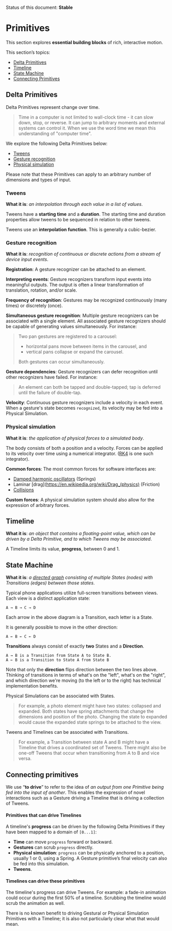 Status of this document: **Stable**

# Primitives

This section explores **essential building blocks** of rich, interactive motion.

This section’s topics:

- [Delta Primitives](#delta-primitives)
- [Timeline](#timeline)
- [State Machine](#state-machine)
- [Connecting Primitives](#connecting-primitives)

## Delta Primitives

Delta Primitives represent change over time.

> Time in a computer is not limited to wall-clock time - it can slow down, stop, or reverse. It can jump to arbitrary moments and external systems can control it. When we use the word time we mean this understanding of "computer time".

We explore the following Delta Primitives below:

- [Tweens](#tweens)
- [Gesture recognition](#gesture-recognition)
- [Physical simulation](#physical-simulation)

Please note that these Primitives can apply to an arbitrary number of dimensions and types of input.

### Tweens

**What it is**: *an interpolation through each value in a list of values*.

Tweens have a **starting time** and a **duration**. The starting time and duration properties allow tweens to be sequenced in relation to other tweens.

Tweens use an **interpolation function**. This is generally a cubic-bezier.

### Gesture recognition

**What it is**: *recognition of continuous or discrete actions from a stream of device input events*.

**Registration**: A gesture recognizer can be attached to an element.

**Interpreting events**: Gesture recognizers transform input events into meaningful outputs. The output is often a linear transformation of translation, rotation, and/or scale.

**Frequency of recognition**: Gestures may be recognized continuously (many times) or discretely (once).

**Simultaneous gesture recognition**: Multiple gesture recognizers can be associated with a single element. All associated gesture recognizers should be capable of generating values simultaneously. For instance:

> Two pan gestures are registered to a carousel:
> 
> - horizontal pans move between items in the carousel, and
> - vertical pans collapse or expand the carousel.
> 
> Both gestures can occur simultaneously.

**Gesture dependencies**: Gesture recognizers can defer recognition until other
recognizers have failed. For instance:

> An element can both be tapped and double-tapped; tap is deferred until the failure of double-tap.

**Velocity**: Continuous gesture recognizers include a velocity in each event. When a gesture's state becomes `recognized`, its velocity may be fed into a Physical Simulation.

### Physical simulation

**What it is**: *the application of physical forces to a simulated body*.

The body consists of both a position and a velocity.  Forces can be applied to its velocity over time using a numerical integrator. ([RK4](https://en.wikipedia.org/wiki/Runge%E2%80%93Kutta_methods) is one such integrator).

**Common forces**: The most common forces for software interfaces are:

- [Damped harmonic oscillators](https://en.wikipedia.org/wiki/Harmonic_oscillator#Damped_harmonic_oscillator) (Springs)
- Laminar [drag](https://en.wikipedia.org/wiki/Drag_(physics) (Friction)
- [Collisions](https://en.wikipedia.org/wiki/Collision_detection)

**Custom forces**: A physical simulation system should also allow for the expression of arbitrary forces.

## Timeline

**What it is**: *an object that contains a floating-point value, which can be driven by a Delta Primitive, and to which Tweens may be associated*.

A Timeline limits its value, **progress**, between 0 and 1.

## State Machine

**What it is**: *a [directed graph](https://en.wikipedia.org/wiki/Directed_graph) consisting of multiple States (nodes) with Transitions (edges) between those states*.

Typical phone applications utilize full-screen transitions between views. Each view is a distinct application state:

    A → B → C → D

Each arrow in the above diagram is a Transition, each letter is a State.

It is generally possible to move in the other direction:

    A ← B ← C ← D

**Transitions** always consist of exactly **two** States and a **Direction**.

    A → B is a Transition from State A to State B.
    A ← B is a Transition to State A from State B

Note that only the **direction** flips direction between the two lines above. Thinking of transitions in terms of what's on the "left", what's on the "right", and which direction we're moving (to the left or to the right) has technical implementation benefits.

Physical Simulations can be associated with States.

> For example, a photo element might have two states: collapsed and expanded. Both states have spring attachments that change the dimensions and position of the photo. Changing the state to expanded would cause the expanded state springs to be attached to the view.

Tweens and Timelines can be associated with Transitions.

> For example, a Transition between state A and B might have a Timeline that drives a coordinated set of Tweens. There might also be one-off Tweens that occur when transitioning from A to B and vice versa.

## Connecting primitives

We use “**to drive**” to refer to the idea of *an output from one Primitive being fed into the input of another*. This enables the expression of novel interactions such as a Gesture driving a Timeline that is driving a collection of Tweens.

#### Primitives that can drive Timelines

A timeline's **progress** can be driven by the following Delta Primitives if they have been mapped to a domain of `[0...1]`:

- **Time** can move `progress` forward or backward.
- **Gestures** can scrub `progress` directly.
- **Physical simulation**: `progress` can be physically anchored to a position, usually 1 or 0,
  using a Spring. A Gesture primitive’s final velocity can also be fed into this simulation.
- **Tweens**.

#### Timelines can drive these primitives

The timeline's progress can drive Tweens. For example: a fade-in animation could occur during the first 50% of a timeline. Scrubbing the timeline would scrub the animation as well.

There is no known benefit to driving Gestural or Physical Simulation Primitives with a Timeline; it is also not particularly clear what that would mean.
